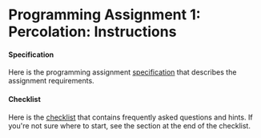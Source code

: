 Programming Assignment 1: Percolation: Instructions
===================================================

#### Specification
Here is the programming assignment [specification](http://coursera.cs.princeton.edu/algs4/assignments/percolation.html) that describes the assignment requirements.

#### Checklist
Here is the [checklist](http://coursera.cs.princeton.edu/algs4/checklists/percolation.html) that contains frequently asked questions and hints. If you're not sure where to start, see the section at the end of the checklist.